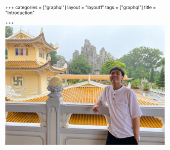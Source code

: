 +++
categories = ["graphql"]
layout = "layout1"
tags = ["graphql"]
title = "Introduction"

+++
![](static/uploads/img_4103.JPG)